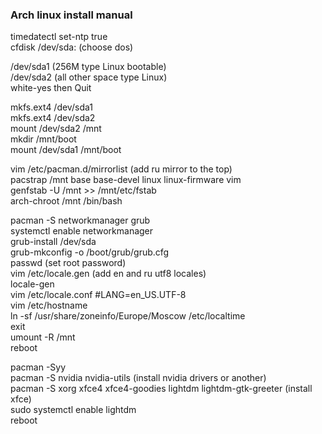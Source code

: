 ### Arch linux install manual

timedatectl set-ntp true  
cfdisk /dev/sda:  (choose dos)   

/dev/sda1 (256M type Linux bootable)  
/dev/sda2 (all other space type Linux)  
white-yes then Quit  

mkfs.ext4 /dev/sda1  
mkfs.ext4 /dev/sda2  
mount /dev/sda2 /mnt  
mkdir /mnt/boot  
mount /dev/sda1 /mnt/boot  

vim /etc/pacman.d/mirrorlist   (add ru mirror to the top)  
pacstrap /mnt base base-devel linux linux-firmware vim  
genfstab -U /mnt >> /mnt/etc/fstab  
arch-chroot /mnt /bin/bash  

pacman -S networkmanager grub  
systemctl enable networkmanager  
grub-install /dev/sda  
grub-mkconfig -o /boot/grub/grub.cfg  
passwd   (set root password)  
vim /etc/locale.gen  (add en and ru utf8 locales)  
locale-gen  
vim /etc/locale.conf #LANG=en_US.UTF-8  
vim /etc/hostname   
ln -sf /usr/share/zoneinfo/Europe/Moscow /etc/localtime  
exit  
umount -R /mnt  
reboot  

pacman -Syy  
pacman -S nvidia nvidia-utils  (install nvidia drivers or another)  
pacman -S xorg xfce4 xfce4-goodies lightdm lightdm-gtk-greeter  (install xfce)  
sudo systemctl enable lightdm  
reboot  

